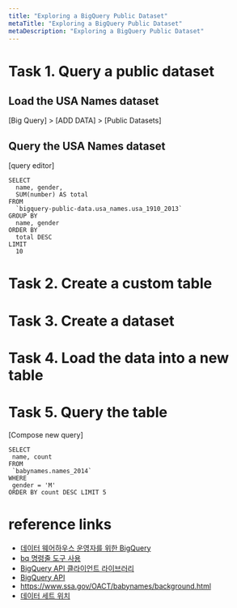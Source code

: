 ```yaml
---
title: "Exploring a BigQuery Public Dataset"
metaTitle: "Exploring a BigQuery Public Dataset"
metaDescription: "Exploring a BigQuery Public Dataset"
---
```


# Task 1. Query a public dataset
## Load the USA Names dataset
[Big Query] > [ADD DATA] > [Public Datasets]  
## Query the USA Names dataset
[query editor]

```
SELECT
  name, gender,
  SUM(number) AS total
FROM
  `bigquery-public-data.usa_names.usa_1910_2013`
GROUP BY
  name, gender
ORDER BY
  total DESC
LIMIT
  10
```

# Task 2. Create a custom table


# Task 3. Create a dataset

# Task 4. Load the data into a new table  
 
# Task 5. Query the table
[Compose new query] 
```
SELECT
 name, count
FROM
 `babynames.names_2014`
WHERE
 gender = 'M'
ORDER BY count DESC LIMIT 5
```

# reference links 
* [데이터 웨어하우스 운영자를 위한 BigQuery](https://cloud.google.com/architecture/bigquery-data-warehouse)  
* [bq 명령줄 도구 사용](https://cloud.google.com/bigquery/docs/bq-command-line-tool)  
* [BigQuery API 클라이언트 라이브러리 ](https://cloud.google.com/bigquery/docs/reference/libraries)
* [BigQuery API](https://cloud.google.com/bigquery/docs/reference/rest)  
* https://www.ssa.gov/OACT/babynames/background.html  
* [데이터 세트 위치](https://cloud.google.com/bigquery/docs/locations)  
